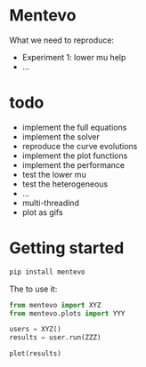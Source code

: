# Mentevo

What we need to reproduce:

- Experiment 1: lower mu help
- ...

# todo

- implement the full equations
- implement the solver
- reproduce the curve evolutions
- implement the plot functions
- implement the performance
- test the lower mu
- test the heterogeneous
- ...
- multi-threadind
- plot as gifs

# Getting started


```bash
pip install mentevo
```

The to use it:
```python
from mentevo import XYZ
from mentevo.plots import YYY

users = XYZ()
results = user.run(ZZZ)

plot(results)
```